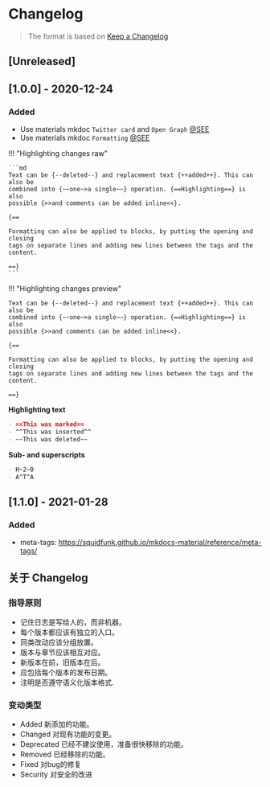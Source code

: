 # Changelog

> The format is based on [Keep a Changelog](https://keepachangelog.com/en/1.0.0/)

## [Unreleased]

## [1.0.0] - 2020-12-24

### Added
- Use materials mkdoc `Twitter card` and `Open Graph` [@SEE](https://squidfunk.github.io/mkdocs-material/reference/meta-tags/#customization)
- Use materials mkdoc `Formatting` [@SEE](https://squidfunk.github.io/mkdocs-material/reference/formatting/)

!!! "Highlighting changes raw"

    ```md
    Text can be {​--deleted--} and replacement text {​++added++}. This can also be
    combined into {​~~one~>a single~~} operation. {​==Highlighting==} is also
    possible {​>>and comments can be added inline<<}.

    {​==

    Formatting can also be applied to blocks, by putting the opening and closing
    tags on separate lines and adding new lines between the tags and the content.

    ==}
    ```
!!! "Highlighting changes preview"
    
    Text can be {​--deleted--} and replacement text {​++added++}. This can also be
    combined into {​~~one~>a single~~} operation. {​==Highlighting==} is also
    possible {​>>and comments can be added inline<<}.

    {​==

    Formatting can also be applied to blocks, by putting the opening and closing
    tags on separate lines and adding new lines between the tags and the content.

    ==}

**Highlighting text**

```md
- ==This was marked==
- ^^This was inserted^^
- ~~This was deleted~~
```

**Sub- and superscripts**

```md
- H~2~0
- A^T^A
```

## [1.1.0] - 2021-01-28

### Added

- meta-tags: https://squidfunk.github.io/mkdocs-material/reference/meta-tags/

## 关于 Changelog

### 指导原则

- 记住日志是写给人的，而非机器。
- 每个版本都应该有独立的入口。
- 同类改动应该分组放置。
- 版本与章节应该相互对应。
- 新版本在前，旧版本在后。
- 应包括每个版本的发布日期。
- 注明是否遵守语义化版本格式.

### 变动类型

- Added 新添加的功能。
- Changed 对现有功能的变更。
- Deprecated 已经不建议使用，准备很快移除的功能。
- Removed 已经移除的功能。
- Fixed 对bug的修复
- Security 对安全的改进